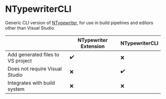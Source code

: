 # NTypewriterCLI

Generic CLI version of [NTypewriter](https://github.com/NeVeSpl/NTypewriter), for use in build pipelines and editors other than Visual Studio.

|                                   | NTypewriter Extension | NTypewriterCLI |
| --------------------------------- | --------------------- | -------------- |
| Add generated files to VS project | ✔️                    | ❌             |
| Does not require Visual Studio    | ❌                    | ✔️             |
| Integrates with build system      | ❌                    | ❌             |
